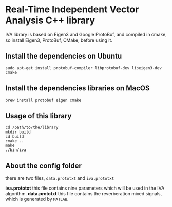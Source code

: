 Real-Time Independent Vector Analysis C++ library
===
IVA library is based on Eigen3 and Google ProtoBuf, and compiled in cmake, so install Eigen3, ProtoBuf, CMake, before using it.<br>

Install the dependencies on Ubuntu
----
```shell
sudo apt-get install protobuf-compiler libprotobuf-dev libeigen3-dev cmake
```


Install the dependencies libraries on MacOS
----
```shell
brew install protobuf eigen cmake
```


Usage of this library
----
```shell
cd /path/to/the/library
mkdir build
cd build
cmake ..
make
./bin/iva
```
About the config folder
------
there are two files, `data.prototxt` and `iva.prototxt`<br>

**iva.prototxt**
this file contains nine parameters which will be used in the IVA algorithm. 
**data.prototxt**
this file contains the reverberation mixed signals, which is generated by `MATLAB`.

